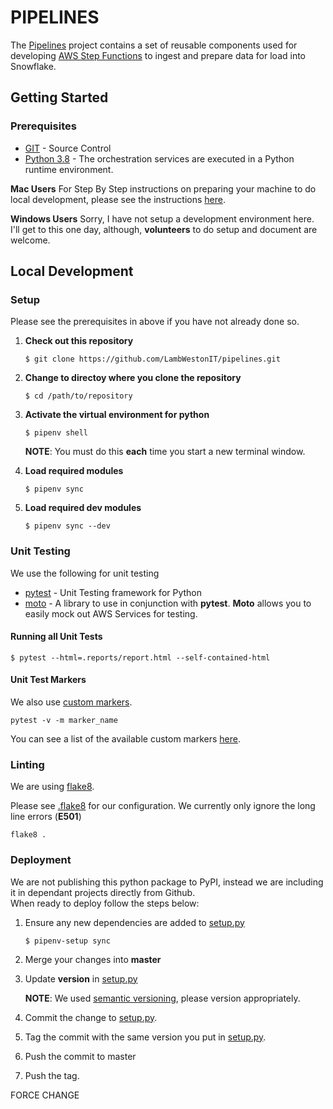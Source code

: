 # PIPELINES

The [Pipelines](https://github.com/LambWestonIT/pipelines) project contains a set of reusable components used for developing [AWS Step Functions](https://aws.amazon.com/step-functions) to ingest and prepare data for load into Snowflake.

## Getting Started

### Prerequisites
* [GIT](https://git-scm.com/) - Source Control
* [Python 3.8](https://www.python.org/) - The orchestration services are executed in a Python runtime environment.

**Mac Users**  For Step By Step instructions on preparing your machine to do local development, please see the instructions [here](./docs/setup.md).

**Windows Users** Sorry, I have not setup a development environment here.  I'll get to this one day, although, **volunteers** to do setup and document are welcome.

## Local Development

### Setup

Please see the prerequisites in above if you have not already done so.

1. **Check out this repository**

	`$ git clone https://github.com/LambWestonIT/pipelines.git`
	
1. **Change to directoy where you clone the repository**

	`$ cd /path/to/repository`
	
1. **Activate the virtual environment for python**

	`$ pipenv shell`
	
	**NOTE**:  You must do this **each** time you start a new terminal window.
	
1. **Load required modules**
	
	`$ pipenv sync`
	
1. **Load required dev modules**
	
	`$ pipenv sync --dev`	
	
### Unit Testing

We use the following for unit testing

* [pytest](https://docs.pytest.org/en/stable/) - Unit Testing framework for Python
* [moto](https://github.com/spulec/moto) - A library to use in conjunction with **pytest**.  **Moto** allows you to easily mock out AWS Services for testing.

#### Running all Unit Tests

`$ pytest --html=.reports/report.html --self-contained-html`
	
#### Unit Test Markers
We also use [custom markers](https://docs.pytest.org/en/stable/example/markers.html).  

`pytest -v -m marker_name`

You can see a list of the available custom markers [here](./pytest.ini).

	
### Linting

We are using [flake8](https://flake8.pycqa.org/en/latest/).

Please see [.flake8](./.flake8) for our configuration.  We currently only ignore the long line errors (**E501**)

`flake8 .`
	
### Deployment

We are not publishing this python package to PyPI, instead we are including it in dependant projects directly from Github.  
When ready to deploy follow the steps below:

1.  Ensure any new dependencies are added to [setup.py](./setup.py)

	`$ pipenv-setup sync`
	
1.  Merge your changes into **master**
2.  Update **version** in [setup.py](./setup.py)

	**NOTE**:  We used [semantic versioning](https://semver.org/), please version appropriately.
	
2.  Commit the change to [setup.py](./setup.py).

2.  Tag the commit with the same version you put in [setup.py](./setup.py).

2.  Push the commit to master
3.  Push the tag.

FORCE CHANGE